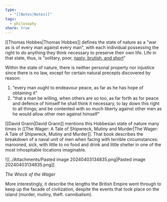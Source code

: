 ```yaml
---
type:
  - "[[Notes|Notes]]"
tags:
  - philosophy
share: true
---
```


[[Thomas Hobbes|Thomas Hobbes]] defines the state of nature as a "war as is of every man against every man", with each individual possessing the right to do anything they think necessary to preserve their own life. Life in that state, thus, is "solitary, poor, [nasty, brutish, and short](https://en.wikipedia.org/wiki/Nasty,_brutish,_and_short "Nasty, brutish, and short")"

Within the state of nature, there is neither personal property nor injustice since there is no law, except for certain natural precepts discovered by reason:
1. "every man ought to endeavour peace, as far as he has hope of obtaining it" 
2. "that a man be willing, when others are so too, as far forth as for peace and defence of himself he shall think it necessary, to lay down this right to all things; and be contented with so much liberty against other men as he would allow other men against himself"

[[David Grann|David Grann]] mentions this Hobbesian state of nature many times in [[The Wager: A Tale of Shipwreck, Mutiny and Murder|The Wager: A Tale of Shipwreck, Mutiny and Murder]]. That book describes the breakdown of a naval unit of men when facing with terrible circumstances: marooned, sick, with little to no food and drink and little shelter in one of the most inhospitable locations imaginable.

![[../Attachments/Pasted image 20240403134835.png|Pasted image 20240403134835.png]]

_The Wreck of the Wager_

More interestingly, it describe the lengths the British Empire went through to keep up the facade of civilization, despite the events that took place on the island (murder, mutiny, theft. cannibalism).